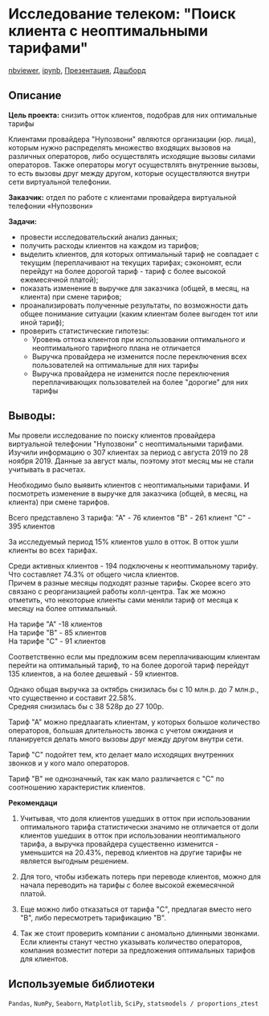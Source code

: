 # Исследование телеком: "Поиск клиента с неоптимальными тарифами"  
[nbviewer](https://nbviewer.org/github/Ekaterina-Smurova/yandex.practicum-da/blob/main/%D0%9F%D0%BE%D0%B8%D1%81%D0%BA%20%D0%BA%D0%BB%D0%B8%D0%B5%D0%BD%D1%82%D0%B0%20%D1%81%20%D0%BD%D0%B5%D0%BE%D0%BF%D1%82%D0%B8%D0%BC%D0%B0%D0%BB%D1%8C%D0%BD%D1%8B%D0%BC%D0%B8%20%D1%82%D0%B0%D1%80%D0%B8%D1%84%D0%B0%D0%BC%D0%B8/%D0%98%D1%81%D1%81%D0%BB%D0%B5%D0%B4%D0%BE%D0%B2%D0%B0%D0%BD%D0%B8%D0%B5%20%D1%82%D0%B5%D0%BB%D0%B5%D0%BA%D0%BE%D0%BC%20%D0%9F%D0%BE%D0%B8%D1%81%D0%BA%20%D0%BA%D0%BB%D0%B8%D0%B5%D0%BD%D1%82%D0%B0%20%D1%81%20%D0%BD%D0%B5%D0%BE%D0%BF%D1%82%D0%B8%D0%BC%D0%B0%D0%BB%D1%8C%D0%BD%D1%8B%D0%BC%D0%B8%20%D1%82%D0%B0%D1%80%D0%B8%D1%84%D0%B0%D0%BC%D0%B8.ipynb), [ipynb](https://github.com/Ekaterina-Smurova/yandex.practicum-da/blob/main/%D0%9F%D0%BE%D0%B8%D1%81%D0%BA%20%D0%BA%D0%BB%D0%B8%D0%B5%D0%BD%D1%82%D0%B0%20%D1%81%20%D0%BD%D0%B5%D0%BE%D0%BF%D1%82%D0%B8%D0%BC%D0%B0%D0%BB%D1%8C%D0%BD%D1%8B%D0%BC%D0%B8%20%D1%82%D0%B0%D1%80%D0%B8%D1%84%D0%B0%D0%BC%D0%B8/%D0%98%D1%81%D1%81%D0%BB%D0%B5%D0%B4%D0%BE%D0%B2%D0%B0%D0%BD%D0%B8%D0%B5%20%D1%82%D0%B5%D0%BB%D0%B5%D0%BA%D0%BE%D0%BC%20%D0%9F%D0%BE%D0%B8%D1%81%D0%BA%20%D0%BA%D0%BB%D0%B8%D0%B5%D0%BD%D1%82%D0%B0%20%D1%81%20%D0%BD%D0%B5%D0%BE%D0%BF%D1%82%D0%B8%D0%BC%D0%B0%D0%BB%D1%8C%D0%BD%D1%8B%D0%BC%D0%B8%20%D1%82%D0%B0%D1%80%D0%B8%D1%84%D0%B0%D0%BC%D0%B8.ipynb), [Презентация](https://drive.google.com/file/d/1pNzCWpoRvVAbqeuB3VSxGw6QFBVr5Eof/view?usp=sharing), [Дашборд](https://public.tableau.com/views/_16949628822250/Dashboard1?:language=en-US&:sid=&:redirect=auth&:display_count=n&:origin=viz_share_link)
## Описание  
**Цель проекта:** снизить отток клиентов, подобрав для них оптимальные тарифы  

Клиентами провайдера "Нупозвони" являются организации (юр. лица), которым нужно распределять множество входящих вызовов на различных операторов, либо осуществлять исходящие вызовы силами операторов. Также операторы могут осуществлять внутренние вызовы, то есть вызовы друг между другом, которые осуществляются внутри сети виртуальной телефонии.  

**Заказчик:**  отдел по работе с клиентами провайдера виртуальной телефонии «Нупозвони»  

**Задачи:** 
 - провести исследовательский анализ данных;
 - получить расходы клиентов на каждом из тарифов;
 - выделить клиентов, для которых оптимальный тариф не совпадает с текущим (переплачивают на текущих тарифах; сэкономят, если перейдут на более дорогой тариф - тариф с более высокой ежемесячной платой);
 - показать изменение в выручке для заказчика (общей, в месяц, на клиента) при смене тарифов;
 - проанализировать полученные результаты, по возможности дать общее понимание ситуации (каким клиентам более выгоден тот или иной тариф);
 - проверить статистические гипотезы:
      * Уровень оттока клиентов при использовании оптимального и неоптимального тарифного плана не отличается
      * Выручка провайдера не изменится после переключения всех пользователей на оптимальные для них тарифы
      * Выручка провайдера не изменится после переключения переплачивающих пользователей на более "дорогие" для них тарифы
## Выводы:
Мы провели исследование по поиску клиентов провайдера виртуальной телефонии "Нупозвони" с неоптимальными тарифами. Изучили информацию о 307 клиентах  за период с августа 2019 по 28 ноября 2019. Данные за август малы, поэтому этот месяц мы не стали учитывать в расчетах.  

Необходимо было выявить клиентов с неоптимальными тарифами. И посмотреть изменение в выручке для заказчика (общей, в месяц, на клиента) при смене тарифов.  

Всего представлено 3 тарифа:
"А" - 76 клиентов
"В" - 261 клиент
"С" - 395 клиентов

За исследуемый период 15% клиентов ушло в отток.
В отток ушли клиенты во всех тарифах.  

Среди активных клиентов - 194 подключены к неоптимальному тарифу.  Что составляет 74.3% от общего числа клиентов.  
Причем в разные месяцы подходят разные тарифы. Скорее всего это связано с реорганизацией работы колл-центра. 
Так же можно отметить, что некоторые клиенты сами меняли тариф от месяца к месяцу на более оптимальный.  

На тарифе "А" -18 клиентов  
На тарифе "В" - 85 клиентов  
На тарифе "С" - 91 клиентов  

Соответственно если мы предложим всем переплачивающим клиентам перейти на оптимальный тариф, то на более дорогой тариф перейдут 135 клиентов, а на более дешевый - 59 клиентов.    

Однако общая выручка за октябрь снизилась бы с 10 млн.р. до 7 млн.р., что существенно и составит 22.58%.   
Средняя снизилась бы с 38 528р до 27 100р.    

Тариф "А" можно предлаагать клиентам, у которых большое количество операторов, большая длительность звонка с учетом ожидания и планируется делать много вызовы друг между другом внутри сети.

Тариф "С" подойтет тем, кто делает мало исходящих внутренних звонков и у кого мало операторов.

Тариф "В" не однозначный, так как мало различается с "С" по соотношению характеристик клиентов.  

**Рекомендаци**  

1. Учитывая, что доля клиентов ушедших в отток при использовании оптимального тарифа статистически значимо не отличается от доли  клиентов ушедших в отток при использовании неоптимального тарифа, а выручка провайдера существенно изменится - уменьшится на 20.43%, перевод клиентов на другие тарифы не является выгодным решением.  


2. Для того, чтобы избежать потерь при переводе клиентов, можно для начала переводить на тарифы с более высокой ежемесячной платой.


3. Еще можно либо отказаться от тарифа "С", предлагая вместо него "В", либо пересмотреть тарификацию "В".  


4. Так же стоит проверить компании с аномально длинными звонками.
Если клиенты станут честно указывать количество операторов, компания возместит потери за предложения оптимальных тарифов для клиентов.

## Используемые библиотеки  
`Pandas`, `NumPy`, `Seaborn`, `Matplotlib`, `SciPy`, `statsmodels / proportions_ztest` 
